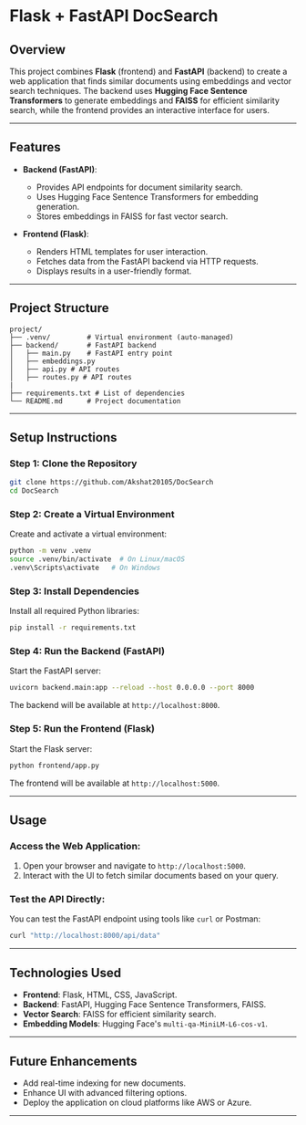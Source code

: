 # **Flask + FastAPI DocSearch**

## **Overview**
This project combines **Flask** (frontend) and **FastAPI** (backend) to create a web application that finds similar documents using embeddings and vector search techniques. The backend uses **Hugging Face Sentence Transformers** to generate embeddings and **FAISS** for efficient similarity search, while the frontend provides an interactive interface for users.

---

## **Features**
- **Backend (FastAPI)**:
  - Provides API endpoints for document similarity search.
  - Uses Hugging Face Sentence Transformers for embedding generation.
  - Stores embeddings in FAISS for fast vector search.

- **Frontend (Flask)**:
  - Renders HTML templates for user interaction.
  - Fetches data from the FastAPI backend via HTTP requests.
  - Displays results in a user-friendly format.

---

## **Project Structure**
```
project/
├── .venv/         # Virtual environment (auto-managed)
├── backend/       # FastAPI backend
│   ├── main.py    # FastAPI entry point
│   ├── embeddings.py
│   ├── api.py # API routes
│   ├── routes.py # API routes
|
├── requirements.txt # List of dependencies
└── README.md      # Project documentation
```

---

## **Setup Instructions**

### **Step 1: Clone the Repository**
```sh
git clone https://github.com/Akshat20105/DocSearch
cd DocSearch
```

### **Step 2: Create a Virtual Environment**
Create and activate a virtual environment:
```sh
python -m venv .venv
source .venv/bin/activate  # On Linux/macOS
.venv\Scripts\activate   # On Windows
```

### **Step 3: Install Dependencies**
Install all required Python libraries:
```sh
pip install -r requirements.txt
```

### **Step 4: Run the Backend (FastAPI)**
Start the FastAPI server:
```sh
uvicorn backend.main:app --reload --host 0.0.0.0 --port 8000
```
The backend will be available at `http://localhost:8000`.

### **Step 5: Run the Frontend (Flask)**
Start the Flask server:
```sh
python frontend/app.py
```
The frontend will be available at `http://localhost:5000`.

---

## **Usage**

### Access the Web Application:
1. Open your browser and navigate to `http://localhost:5000`.
2. Interact with the UI to fetch similar documents based on your query.

### Test the API Directly:
You can test the FastAPI endpoint using tools like `curl` or Postman:
```sh
curl "http://localhost:8000/api/data"
```

---

## **Technologies Used**
- **Frontend**: Flask, HTML, CSS, JavaScript.
- **Backend**: FastAPI, Hugging Face Sentence Transformers, FAISS.
- **Vector Search**: FAISS for efficient similarity search.
- **Embedding Models**: Hugging Face's `multi-qa-MiniLM-L6-cos-v1`.

---

## **Future Enhancements**
- Add real-time indexing for new documents.
- Enhance UI with advanced filtering options.
- Deploy the application on cloud platforms like AWS or Azure.

---
